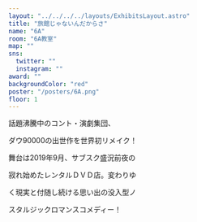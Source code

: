 ```yaml
---
layout: "../../../../layouts/ExhibitsLayout.astro"
title: "旅館じゃないんだからさ"
name: "6A"
room: "6A教室"
map: ""
sns:
  twitter: ""
  instagram: ""
award: ""
backgroundColor: "red"
poster: "/posters/6A.png"
floor: 1
---
```


話題沸騰中のコント・演劇集団、

ダウ90000の出世作を世界初リメイク！

舞台は2019年9月、サブスク盛況前夜の

寂れ始めたレンタルＤＶＤ店。変わりゆ

く現実と付随し続ける思い出の没入型ノ

スタルジックロマンスコメディー！
